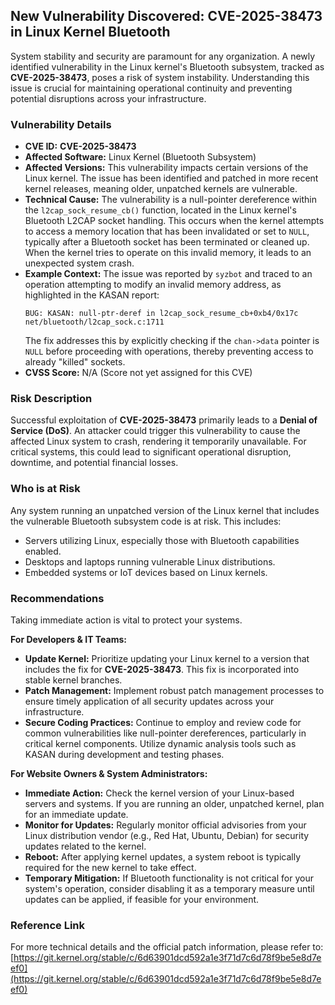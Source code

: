 ## New Vulnerability Discovered: **CVE-2025-38473** in Linux Kernel Bluetooth

System stability and security are paramount for any organization. A newly identified vulnerability in the Linux kernel's Bluetooth subsystem, tracked as **CVE-2025-38473**, poses a risk of system instability. Understanding this issue is crucial for maintaining operational continuity and preventing potential disruptions across your infrastructure.

### Vulnerability Details

*   **CVE ID:** **CVE-2025-38473**
*   **Affected Software:** Linux Kernel (Bluetooth Subsystem)
*   **Affected Versions:** This vulnerability impacts certain versions of the Linux kernel. The issue has been identified and patched in more recent kernel releases, meaning older, unpatched kernels are vulnerable.
*   **Technical Cause:** The vulnerability is a null-pointer dereference within the `l2cap_sock_resume_cb()` function, located in the Linux kernel's Bluetooth L2CAP socket handling. This occurs when the kernel attempts to access a memory location that has been invalidated or set to `NULL`, typically after a Bluetooth socket has been terminated or cleaned up. When the kernel tries to operate on this invalid memory, it leads to an unexpected system crash.
*   **Example Context:** The issue was reported by `syzbot` and traced to an operation attempting to modify an invalid memory address, as highlighted in the KASAN report:
    ```
    BUG: KASAN: null-ptr-deref in l2cap_sock_resume_cb+0xb4/0x17c net/bluetooth/l2cap_sock.c:1711
    ```
    The fix addresses this by explicitly checking if the `chan->data` pointer is `NULL` before proceeding with operations, thereby preventing access to already "killed" sockets.
*   **CVSS Score:** N/A (Score not yet assigned for this CVE)

### Risk Description

Successful exploitation of **CVE-2025-38473** primarily leads to a **Denial of Service (DoS)**. An attacker could trigger this vulnerability to cause the affected Linux system to crash, rendering it temporarily unavailable. For critical systems, this could lead to significant operational disruption, downtime, and potential financial losses.

### Who is at Risk

Any system running an unpatched version of the Linux kernel that includes the vulnerable Bluetooth subsystem code is at risk. This includes:

*   Servers utilizing Linux, especially those with Bluetooth capabilities enabled.
*   Desktops and laptops running vulnerable Linux distributions.
*   Embedded systems or IoT devices based on Linux kernels.

### Recommendations

Taking immediate action is vital to protect your systems.

**For Developers & IT Teams:**

*   **Update Kernel:** Prioritize updating your Linux kernel to a version that includes the fix for **CVE-2025-38473**. This fix is incorporated into stable kernel branches.
*   **Patch Management:** Implement robust patch management processes to ensure timely application of all security updates across your infrastructure.
*   **Secure Coding Practices:** Continue to employ and review code for common vulnerabilities like null-pointer dereferences, particularly in critical kernel components. Utilize dynamic analysis tools such as KASAN during development and testing phases.

**For Website Owners & System Administrators:**

*   **Immediate Action:** Check the kernel version of your Linux-based servers and systems. If you are running an older, unpatched kernel, plan for an immediate update.
*   **Monitor for Updates:** Regularly monitor official advisories from your Linux distribution vendor (e.g., Red Hat, Ubuntu, Debian) for security updates related to the kernel.
*   **Reboot:** After applying kernel updates, a system reboot is typically required for the new kernel to take effect.
*   **Temporary Mitigation:** If Bluetooth functionality is not critical for your system's operation, consider disabling it as a temporary measure until updates can be applied, if feasible for your environment.

### Reference Link

For more technical details and the official patch information, please refer to:
[https://git.kernel.org/stable/c/6d63901dcd592a1e3f71d7c6d78f9be5e8d7eef0](https://git.kernel.org/stable/c/6d63901dcd592a1e3f71d7c6d78f9be5e8d7eef0)